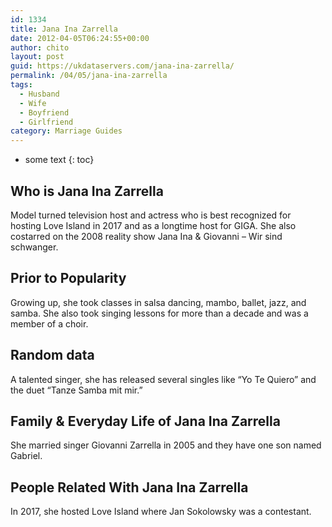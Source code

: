 ```yaml
---
id: 1334
title: Jana Ina Zarrella
date: 2012-04-05T06:24:55+00:00
author: chito
layout: post
guid: https://ukdataservers.com/jana-ina-zarrella/
permalink: /04/05/jana-ina-zarrella
tags:
  - Husband
  - Wife
  - Boyfriend
  - Girlfriend
category: Marriage Guides
---
```


* some text
{: toc}


## Who is  Jana Ina Zarrella
                  
                  
                  
Model turned television host and actress who is best recognized for hosting Love Island in 2017 and as a longtime host for GIGA. She also costarred on the 2008 reality show Jana Ina & Giovanni &#8211; Wir sind schwanger. 
                  
                
                
                
## Prior to Popularity 
                  
                  
                  
Growing up, she took classes in salsa dancing, mambo, ballet, jazz, and samba. She also took singing lessons for more than a decade and was a member of a choir. 
                  
                
                
                
## Random data 
                  
                  
                  
A talented singer, she has released several singles like &#8220;Yo Te Quiero&#8221; and the duet &#8220;Tanze Samba mit mir.&#8221; 
                  
                
                
                
## Family & Everyday Life of Jana Ina Zarrella
                  
                  
                  
She married singer Giovanni Zarrella in 2005 and they have one son named Gabriel. 
                  
                
                
                
## People Related With  Jana Ina Zarrella
                  
                  
                  
In 2017, she hosted Love Island where Jan Sokolowsky was a contestant. 
                  
                
              
            
          
          
          
    
    
  

